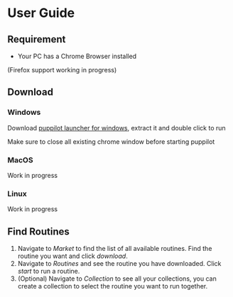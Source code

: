 # User Guide

## Requirement

- Your PC has a Chrome Browser installed

(Firefox support working in progress)

## Download

### Windows

Download [puppilot launcher for windows](https://s.puppilot.org/launcher/0.1.1/puppilot-windows-x86_64.zip), extract it and double click to run

Make sure to close all existing chrome window before starting puppilot

### MacOS

Work in progress

### Linux

Work in progress

## Find Routines

1. Navigate to *Market* to find the list of all available routines. Find the routine you want and click *download*.
1. Navigate to *Routines* and see the routine you have downloaded. Click *start* to run a routine.
1. (Optional) Navigate to *Collection* to see all your collections, you can create a collection to select the routine you want to run together.
